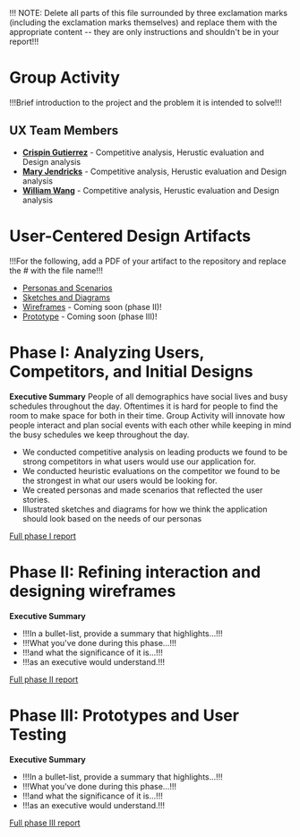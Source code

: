 !!! NOTE: Delete all parts of this file surrounded by three exclamation marks (including the exclamation marks themselves) and replace them with the appropriate content -- they are only instructions and shouldn't be in your report!!!

# Group Activity

!!!Brief introduction to the project and the problem it is intended to solve!!!

## UX Team Members

* **[Crispin Gutierrez](https://usabilityengineering.github.io/ux-portfolio-cgutierrez57/)** - Competitive analysis, Herustic evaluation and Design analysis
* **[Mary Jendricks](https://usabilityengineering.github.io/ux-portfolio-maryjend/)** - Competitive analysis, Herustic evaluation and Design analysis
* **[William Wang](https://usabilityengineering.github.io/ux-portfolio-william231996/)** - Competitive analysis, Herustic evaluation and Design analysis

# User-Centered Design Artifacts
 
!!!For the following, add a PDF of your artifact to the repository and replace the # with the file name!!!
* [Personas and Scenarios](personas/x06_Personas_and_Scenarios.pdf)
* [Sketches and Diagrams](sketches/)
* [Wireframes](#) - Coming soon (phase II)!
* [Prototype](#) - Coming soon (phase III)!

# Phase I: Analyzing Users, Competitors, and Initial Designs

**Executive Summary**
People of all demographics have social lives and busy schedules throughout the day. Oftentimes it is hard for people to find the room to make space for both in their time. Group Activity will innovate how people interact and plan social events with each other while keeping in mind the busy schedules we keep throughout the day.
* We conducted competitive analysis on leading products we found to be strong competitors in what users would use our application for.
* We conducted heuristic evaluations on the competitor we found to be the strongest in what our users would be looking for.
* We created personas and made scenarios that reflected the user stories.
* Illustrated sketches and diagrams for how we think the application should look based on the needs of our personas

[Full phase I report](phaseI/)

# Phase II: Refining interaction and designing wireframes

**Executive Summary**

* !!!In a bullet-list, provide a summary that highlights...!!!
* !!!What you've done during this phase...!!!
* !!!and what the significance of it is...!!!
* !!!as an executive would understand.!!!

[Full phase II report](phaseII/)

# Phase III: Prototypes and User Testing

**Executive Summary**

* !!!In a bullet-list, provide a summary that highlights...!!!
* !!!What you've done during this phase...!!!
* !!!and what the significance of it is...!!!
* !!!as an executive would understand.!!!

[Full phase III report](phaseIII/)
